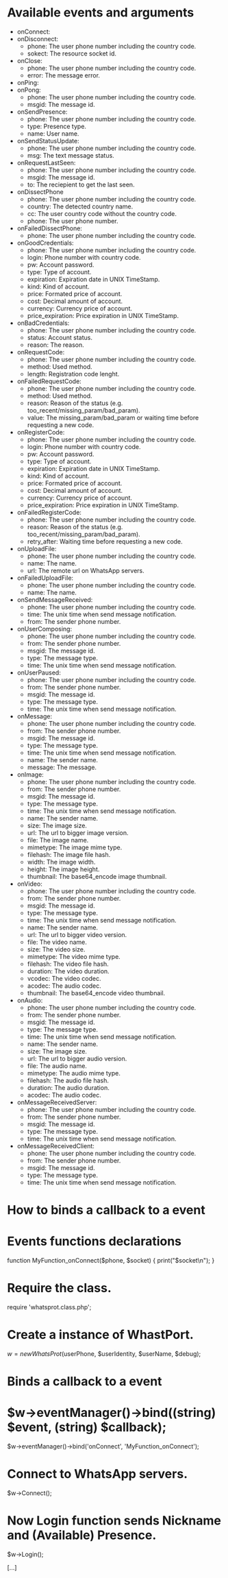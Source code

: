 Available events and arguments
==============================
- onConnect:
- onDisconnect:
  - phone: The user phone number including the country code.
  - sokect: The resource socket id.
- onClose:
  - phone: The user phone number including the country code.
  - error: The message error.
- onPing:
- onPong:
  - phone: The user phone number including the country code.
  - msgid: The message id.
- onSendPresence:
  - phone: The user phone number including the country code.
  - type: Presence type.
  - name: User name.
- onSendStatusUpdate:
  - phone: The user phone number including the country code.
  - msg: The text message status.
- onRequestLastSeen:
  - phone: The user phone number including the country code.
  - msgid: The message id.
  - to: The reciepient to get the last seen.
- onDissectPhone
  - phone: The user phone number including the country code.
  - country: The detected country name.
  - cc: The user country code without the country code.
  - phone: The user phone number.
- onFailedDissectPhone:
  - phone: The user phone number including the country code.
- onGoodCredentials:
  - phone: The user phone number including the country code.
  - login: Phone number with country code.
  - pw: Account password.
  - type: Type of account.
  - expiration: Expiration date in UNIX TimeStamp.
  - kind: Kind of account.
  - price: Formated price of account.
  - cost: Decimal amount of account.
  - currency: Currency price of account.
  - price_expiration: Price expiration in UNIX TimeStamp.
- onBadCredentials:
  - phone: The user phone number including the country code.
  - status: Account status.
  - reason: The reason.
- onRequestCode:
  - phone: The user phone number including the country code.
  - method: Used method.
  - length: Registration code lenght.
- onFailedRequestCode:
  - phone: The user phone number including the country code.
  - method: Used method.
  - reason: Reason of the status (e.g. too_recent/missing_param/bad_param).
  - value: The missing_param/bad_param or waiting time before requesting a new code.
- onRegisterCode:
  - phone: The user phone number including the country code.
  - login: Phone number with country code.
  - pw: Account password.
  - type: Type of account.
  - expiration: Expiration date in UNIX TimeStamp.
  - kind: Kind of account.
  - price: Formated price of account.
  - cost: Decimal amount of account.
  - currency: Currency price of account.
  - price_expiration: Price expiration in UNIX TimeStamp.
- onFailedRegisterCode:
  - phone: The user phone number including the country code.
  - reason: Reason of the status (e.g. too_recent/missing_param/bad_param).
  - retry_after: Waiting time before requesting a new code.
- onUploadFile:
  - phone: The user phone number including the country code.
  - name: The name.
  - url: The remote url on WhatsApp servers.
- onFailedUploadFile:
  - phone: The user phone number including the country code.
  - name: The name.
- onSendMessageReceived:
  - phone: The user phone number including the country code.
  - time: The unix time when send message notification.
  - from: The sender phone number.
- onUserComposing:
  - phone: The user phone number including the country code.
  - from: The sender phone number.
  - msgid: The message id.
  - type: The message type.
  - time: The unix time when send message notification.
- onUserPaused:
  - phone: The user phone number including the country code.
  - from: The sender phone number.
  - msgid: The message id.
  - type: The message type.
  - time: The unix time when send message notification.
- onMessage:
  - phone: The user phone number including the country code.
  - from: The sender phone number.
  - msgid: The message id.
  - type: The message type.
  - time: The unix time when send message notification.
  - name: The sender name.
  - message: The message.
- onImage:
  - phone: The user phone number including the country code.
  - from: The sender phone number.
  - msgid: The message id.
  - type: The message type.
  - time: The unix time when send message notification.
  - name: The sender name.
  - size: The image size.
  - url: The url to bigger image version.
  - file: The image name.
  - mimetype: The image mime type.
  - filehash: The image file hash.
  - width: The image width.
  - height: The image height.
  - thumbnail: The base64_encode image thumbnail.
- onVideo:
  - phone: The user phone number including the country code.
  - from: The sender phone number.
  - msgid: The message id.
  - type: The message type.
  - time: The unix time when send message notification.
  - name: The sender name.
  - url: The url to bigger video version.
  - file: The video name.
  - size: The video size.
  - mimetype: The video mime type.
  - filehash: The video file hash.
  - duration: The video duration.
  - vcodec: The video codec.
  - acodec: The audio codec.
  - thumbnail: The base64_encode video thumbnail.
- onAudio:
  - phone: The user phone number including the country code.
  - from: The sender phone number.
  - msgid: The message id.
  - type: The message type.
  - time: The unix time when send message notification.
  - name: The sender name.
  - size: The image size.
  - url: The url to bigger audio version.
  - file: The audio name.
  - mimetype: The audio mime type.
  - filehash: The audio file hash.
  - duration: The audio duration.
  - acodec: The audio codec.
- onMessageReceivedServer:
  - phone: The user phone number including the country code.
  - from: The sender phone number.
  - msgid: The message id.
  - type: The message type.
  - time: The unix time when send message notification.
- onMessageReceivedClient:
  - phone: The user phone number including the country code.
  - from: The sender phone number.
  - msgid: The message id.
  - type: The message type.
  - time: The unix time when send message notification.

How to binds a callback to a event
==================================

# Events functions declarations
function MyFunction_onConnect($phone, $socket) {
    print("$socket\n");
}

# Require the class.
require 'whatsprot.class.php';

# Create a instance of WhastPort.
$w = new WhatsProt($userPhone, $userIdentity, $userName, $debug);

# Binds a callback to a event
# $w->eventManager()->bind((string) $event, (string) $callback);
$w->eventManager()->bind('onConnect', 'MyFunction_onConnect');

# Connect to WhatsApp servers.
$w->Connect();
# Now Login function sends Nickname and (Available) Presence.
$w->Login();

[...]
